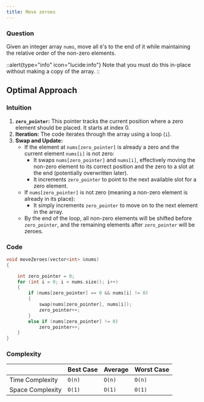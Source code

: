 ```yaml
---
title: Move zeroes
---
```


### Question

Given an integer array `nums`, move all `0`'s to the end of it while maintaining the relative order of the non-zero elements.

::alert{type="info" icon="lucide:info"}
Note that you must do this in-place without making a copy of the array.
::

## Optimal Approach

### Intuition

1. **`zero_pointer`:** This pointer tracks the current position where a zero element should be placed. It starts at index 0.
2. **Iteration:** The code iterates through the array using a loop (`i`).
3. **Swap and Update:**
   - If the element at `nums[zero_pointer]` is already a zero and the current element `nums[i]` is not zero:
     - It swaps `nums[zero_pointer]` and `nums[i]`, effectively moving the non-zero element to its correct position and the zero to a slot at the end (potentially overwritten later).
     - It increments `zero_pointer` to point to the next available slot for a zero element.
   - If `nums[zero_pointer]` is not zero (meaning a non-zero element is already in its place):
     - It simply increments `zero_pointer` to move on to the next element in the array.
   - By the end of the loop, all non-zero elements will be shifted before `zero_pointer`, and the remaining elements after `zero_pointer` will be zeroes.

### Code

```cpp [Move Zeros]
void moveZeroes(vector<int> &nums)
{

	int zero_pointer = 0;
	for (int i = 0; i < nums.size(); i++)
	{
		if (nums[zero_pointer] == 0 && nums[i] != 0)
		{
			swap(nums[zero_pointer], nums[i]);
			zero_pointer++;
		}
		else if (nums[zero_pointer] != 0)
			zero_pointer++;
	}
}
```

### Complexity

|                  | Best Case | Average | Worst Case |
| ---------------- | --------- | ------- | ---------- |
| Time Complexity  | `O(n)`    | `O(n)`  | `O(n)`     |
| Space Complexity | `O(1)`    | `O(1)`  | `O(1)`     |
